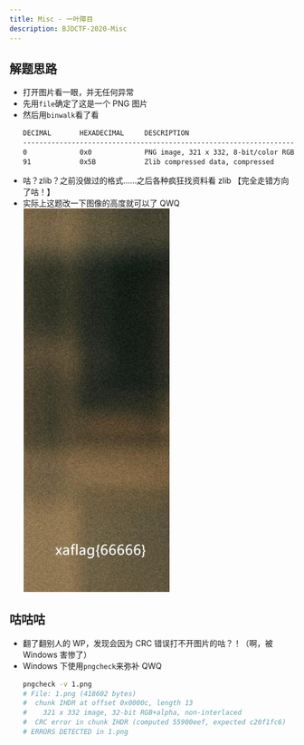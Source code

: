 ```yaml
---
title: Misc - 一叶障目
description: BJDCTF-2020-Misc
---
```


## 解题思路

- 打开图片看一眼，并无任何异常
- 先用`file`确定了这是一个 PNG 图片
- 然后用`binwalk`看了看
    ```bash
    DECIMAL       HEXADECIMAL     DESCRIPTION
    --------------------------------------------------------------------------------
    0             0x0             PNG image, 321 x 332, 8-bit/color RGBA, non-interlaced
    91            0x5B            Zlib compressed data, compressed
    ```
- 咕？zlib？之前没做过的格式……之后各种疯狂找资料看 zlib 【完全走错方向了咕！】
- 实际上这题改一下图像的高度就可以了 QWQ <br>
![最终结果](img/leaf_cover_eyes01.jpg)

## 咕咕咕

- 翻了翻别人的 WP，发现会因为 CRC 错误打不开图片的咕？！（啊，被 Windows 害惨了）
- Windows 下使用`pngcheck`来弥补 QWQ
    ```bash
    pngcheck -v 1.png
    # File: 1.png (418602 bytes)
    #  chunk IHDR at offset 0x0000c, length 13
    #    321 x 332 image, 32-bit RGB+alpha, non-interlaced
    #  CRC error in chunk IHDR (computed 55900eef, expected c20f1fc6)
    # ERRORS DETECTED in 1.png
    ```